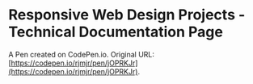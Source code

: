 # Responsive Web Design Projects - Technical Documentation Page

A Pen created on CodePen.io. Original URL: [https://codepen.io/rjmjr/pen/jOPRKJr](https://codepen.io/rjmjr/pen/jOPRKJr).


